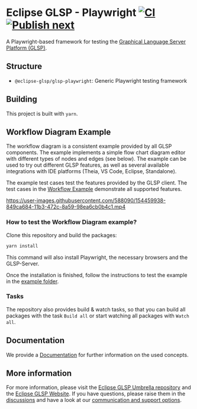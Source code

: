 # Eclipse GLSP - Playwright [![CI](https://github.com/eclipse-glsp/glsp-playwright/actions/workflows/ci.yml/badge.svg)](https://github.com/eclipse-glsp/glsp-playwright/actions/workflows/ci.yml) [![Publish next](https://github.com/eclipse-glsp/glsp-playwright/actions/workflows/publish-next.yml/badge.svg)](https://github.com/eclipse-glsp/glsp-playwright/actions/workflows/publish-next.yml)

A Playwright-based framework for testing the [Graphical Language Server Platform (GLSP)](https://github.com/eclipse-glsp/glsp).

## Structure

-   `@eclipse-glsp/glsp-playwright`: Generic Playwright testing framework

## Building

This project is built with `yarn`.

## Workflow Diagram Example

The workflow diagram is a consistent example provided by all GLSP components.
The example implements a simple flow chart diagram editor with different types of nodes and edges (see below).
The example can be used to try out different GLSP features, as well as several available integrations with IDE platforms (Theia, VS Code, Eclipse, Standalone).

The example test cases test the features provided by the GLSP client. The test cases in the [Workflow Example](https://github.com/eclipse-glsp/glsp-playwright/examples/workflow-test) demonstrate all supported features.

https://user-images.githubusercontent.com/588090/154459938-849ca684-11b3-472c-8a59-98ea6cb0b4c1.mp4

### How to test the Workflow Diagram example?

Clone this repository and build the packages:

```bash
yarn install
```

This command will also install Playwright, the necessary browsers and the GLSP-Server.

Once the installation is finished, follow the instructions to test the example in the [example folder](./examples/workflow-test/README.md).

### Tasks

The repository also provides build & watch tasks, so that you can build all packages with the task `Build all` or start watching all packages with `Watch all`.

## Documentation

We provide a [Documentation](./docs) for further information on the used concepts.

## More information

For more information, please visit the [Eclipse GLSP Umbrella repository](https://github.com/eclipse-glsp/glsp) and the [Eclipse GLSP Website](https://www.eclipse.org/glsp/).
If you have questions, please raise them in the [discussions](https://github.com/eclipse-glsp/glsp/discussions) and have a look at our [communication and support options](https://www.eclipse.org/glsp/contact/).
